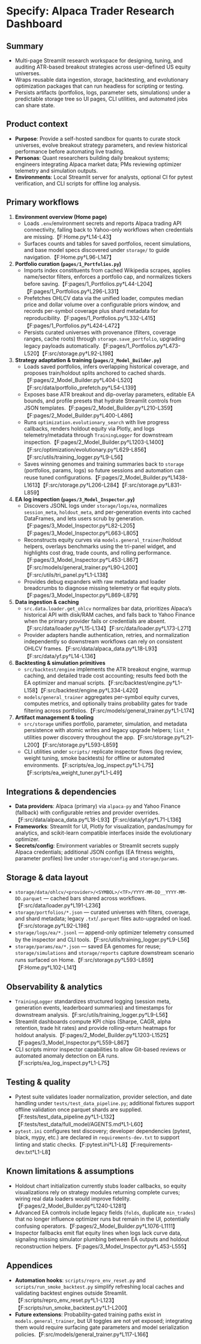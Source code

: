 # Specify: Alpaca Trader Research Dashboard

## Summary
- Multi-page Streamlit research workspace for designing, tuning, and auditing ATR-based breakout strategies across user-defined US equity universes.
- Wraps reusable data ingestion, storage, backtesting, and evolutionary optimization packages that can run headless for scripting or testing.
- Persists artifacts (portfolios, logs, parameter sets, simulations) under a predictable storage tree so UI pages, CLI utilities, and automated jobs can share state.

## Product context
- **Purpose**: Provide a self-hosted sandbox for quants to curate stock universes, evolve breakout strategy parameters, and review historical performance before automating live trading.
- **Personas**: Quant researchers building daily breakout systems; engineers integrating Alpaca market data; PMs reviewing optimizer telemetry and simulation outputs.
- **Environments**: Local Streamlit server for analysts, optional CI for pytest verification, and CLI scripts for offline log analysis.

## Primary workflows
1. **Environment overview (Home page)**
   - Loads `.env`/environment secrets and reports Alpaca trading API connectivity, falling back to Yahoo-only workflows when credentials are missing.【F:Home.py†L14-L43】
   - Surfaces counts and tables for saved portfolios, recent simulations, and base model specs discovered under `storage/` to guide navigation.【F:Home.py†L96-L147】
2. **Portfolio curation (`pages/1_Portfolios.py`)**
   - Imports index constituents from cached Wikipedia scrapes, applies name/sector filters, enforces a portfolio cap, and normalizes tickers before saving.【F:pages/1_Portfolios.py†L44-L204】【F:pages/1_Portfolios.py†L296-L331】
   - Prefetches OHLCV data via the unified loader, computes median price and dollar volume over a configurable priors window, and records per-symbol coverage plus shard metadata for reproducibility.【F:pages/1_Portfolios.py†L332-L415】【F:pages/1_Portfolios.py†L424-L472】
   - Persists curated universes with provenance (filters, coverage ranges, cache roots) through `storage.save_portfolio`, upgrading legacy payloads automatically.【F:pages/1_Portfolios.py†L473-L520】【F:src/storage.py†L92-L198】
3. **Strategy adaptation & training (`pages/2_Model_Builder.py`)**
   - Loads saved portfolios, infers overlapping historical coverage, and proposes train/holdout splits anchored to cached shards.【F:pages/2_Model_Builder.py†L404-L520】【F:src/data/portfolio_prefetch.py†L54-L139】
   - Exposes base ATR breakout and dip-overlay parameters, editable EA bounds, and profile presets that hydrate Streamlit controls from JSON templates.【F:pages/2_Model_Builder.py†L210-L359】【F:pages/2_Model_Builder.py†L400-L486】
   - Runs `optimization.evolutionary_search` with live progress callbacks, renders holdout equity via Plotly, and logs telemetry/metadata through `TrainingLogger` for downstream inspection.【F:pages/2_Model_Builder.py†L1203-L1400】【F:src/optimization/evolutionary.py†L629-L856】【F:src/utils/training_logger.py†L9-L56】
   - Saves winning genomes and training summaries back to `storage` (portfolios, params, logs) so future sessions and automation can reuse tuned configurations.【F:pages/2_Model_Builder.py†L1438-L1613】【F:src/storage.py†L206-L284】【F:src/storage.py†L831-L859】
4. **EA log inspection (`pages/3_Model_Inspector.py`)**
   - Discovers JSONL logs under `storage/logs/ea`, normalizes `session_meta`, `holdout_meta`, and per-generation events into cached DataFrames, and lets users scrub by generation.【F:pages/3_Model_Inspector.py†L82-L205】【F:pages/3_Model_Inspector.py†L663-L805】
   - Reconstructs equity curves via `models.general_trainer`/holdout helpers, overlays benchmarks using the tri-panel widget, and highlights cost drag, trade counts, and rolling performance.【F:pages/3_Model_Inspector.py†L453-L867】【F:src/models/general_trainer.py†L90-L200】【F:src/utils/tri_panel.py†L1-L138】
   - Provides debug expanders with raw metadata and loader breadcrumbs to diagnose missing telemetry or flat equity plots.【F:pages/3_Model_Inspector.py†L869-L879】
5. **Data ingestion & caching**
   - `src.data.loader.get_ohlcv` normalizes bar data, prioritizes Alpaca’s historical API with disk/RAM caches, and falls back to Yahoo Finance when the primary provider fails or credentials are absent.【F:src/data/loader.py†L15-L134】【F:src/data/loader.py†L173-L271】
   - Provider adapters handle authentication, retries, and normalization independently so downstream workflows can rely on consistent OHLCV frames.【F:src/data/alpaca_data.py†L18-L93】【F:src/data/yf.py†L14-L136】
6. **Backtesting & simulation primitives**
   - `src/backtest/engine` implements the ATR breakout engine, warmup caching, and detailed trade cost accounting; results feed both the EA optimizer and manual scripts.【F:src/backtest/engine.py†L1-L158】【F:src/backtest/engine.py†L334-L420】
   - `models/general_trainer` aggregates per-symbol equity curves, computes metrics, and optionally trains probability gates for trade filtering across portfolios.【F:src/models/general_trainer.py†L1-L174】
7. **Artifact management & tooling**
   - `src/storage` unifies portfolio, parameter, simulation, and metadata persistence with atomic writes and legacy upgrade helpers; `list_*` utilities power discovery throughout the app.【F:src/storage.py†L21-L200】【F:src/storage.py†L593-L859】
   - CLI utilities under `scripts/` replicate inspector flows (log review, weight tuning, smoke backtests) for offline or automated environments.【F:scripts/ea_log_inspect.py†L1-L75】【F:scripts/ea_weight_tuner.py†L1-L49】

## Integrations & dependencies
- **Data providers**: Alpaca (primary) via `alpaca-py` and Yahoo Finance (fallback) with configurable retries and provider overrides.【F:src/data/alpaca_data.py†L18-L93】【F:src/data/yf.py†L71-L136】
- **Frameworks**: Streamlit for UI, Plotly for visualization, pandas/numpy for analytics, and scikit-learn compatible interfaces inside the evolutionary optimizer.
- **Secrets/config**: Environment variables or Streamlit secrets supply Alpaca credentials; additional JSON configs (EA fitness weights, parameter profiles) live under `storage/config` and `storage/params`.

## Storage & data layout
- `storage/data/ohlcv/<provider>/<SYMBOL>/<TF>/YYYY-MM-DD__YYYY-MM-DD.parquet` — cached bars shared across workflows.【F:src/data/loader.py†L191-L236】
- `storage/portfolios/*.json` — curated universes with filters, coverage, and shard metadata; legacy `.txt`/`.parquet` files auto-upgraded on load.【F:src/storage.py†L92-L198】
- `storage/logs/ea/*.jsonl` — append-only optimizer telemetry consumed by the inspector and CLI tools.【F:src/utils/training_logger.py†L9-L56】
- `storage/params/ea/*.json` — saved EA genomes for reuse; `storage/simulations` and `storage/reports` capture downstream scenario runs surfaced on Home.【F:src/storage.py†L593-L859】【F:Home.py†L102-L141】

## Observability & analytics
- `TrainingLogger` standardizes structured logging (session meta, generation events, leaderboard summaries) and timestamps for downstream analysis.【F:src/utils/training_logger.py†L9-L56】
- Streamlit dashboards compute KPI chips (Sharpe, CAGR, alpha retention, trade hit rates) and provide rolling-return heatmaps for holdout analysis.【F:pages/2_Model_Builder.py†L1203-L1525】【F:pages/3_Model_Inspector.py†L559-L867】
- CLI scripts mirror inspector capabilities to allow Git-based reviews or automated anomaly detection on EA runs.【F:scripts/ea_log_inspect.py†L1-L75】

## Testing & quality
- Pytest suite validates loader normalization, provider selection, and date handling under `tests/test_data_pipeline.py`; additional fixtures support offline validation once parquet shards are supplied.【F:tests/test_data_pipeline.py†L1-L132】【F:tests/test_data/full_model/AGENTS.md†L1-L60】
- `pytest.ini` configures test discovery; developer dependencies (pytest, black, mypy, etc.) are declared in `requirements-dev.txt` to support linting and static checks.【F:pytest.ini†L1-L8】【F:requirements-dev.txt†L1-L8】

## Known limitations & assumptions
- Holdout chart initialization currently stubs loader callbacks, so equity visualizations rely on strategy modules returning complete curves; wiring real data loaders would improve fidelity.【F:pages/2_Model_Builder.py†L1240-L1281】
- Advanced EA controls include legacy fields (`folds`, duplicate `min_trades`) that no longer influence optimizer runs but remain in the UI, potentially confusing operators.【F:pages/2_Model_Builder.py†L1076-L1111】
- Inspector fallbacks emit flat equity lines when logs lack curve data, signaling missing simulator plumbing between EA outputs and holdout reconstruction helpers.【F:pages/3_Model_Inspector.py†L453-L555】

## Appendices
- **Automation hooks**: `scripts/repro_env_reset.py` and `scripts/run_smoke_backtest.py` simplify refreshing local caches and validating backtest engines outside Streamlit.【F:scripts/repro_env_reset.py†L1-L123】【F:scripts/run_smoke_backtest.py†L1-L200】
- **Future extensions**: Probability-gated training paths exist in `models.general_trainer`, but UI toggles are not yet exposed; integrating them would require surfacing gate parameters and model serialization policies.【F:src/models/general_trainer.py†L117-L166】
